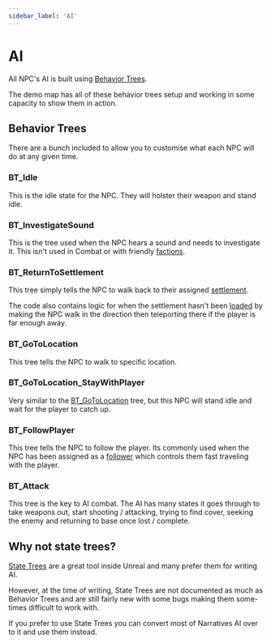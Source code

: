 ```yaml
---
sidebar_label: 'AI'
---
```


# AI

All NPC's AI is built using [Behavior Trees](https://dev.epicgames.com/documentation/en-us/unreal-engine/behavior-tree-in-unreal-engine---quick-start-guide).

The demo map has all of these behavior trees setup and working in some capacity to show them in action. 

## Behavior Trees

There are a bunch included to allow you to customise what each NPC will do at any given time.

### BT_Idle

This is the idle state for the NPC. They will holster their weapon and stand idle.

### BT_InvestigateSound

This is the tree used when the NPC hears a sound and needs to investigate it. This isn't used in Combat or with friendly [factions](../factions).

### BT_ReturnToSettlement

This tree simply tells the NPC to walk back to their assigned [settlement](../settlements).

The code also contains logic for when the settlement hasn't been [loaded](../settlements/settlement-loaders.md) by making the NPC walk in the direction then teleporting there if the player is far enough away.

### BT_GoToLocation

This tree tells the NPC to walk to specific location.

### BT_GoToLocation_StayWithPlayer

Very similar to the [BT_GoToLocation](./ai.md#bt_gotolocation) tree, but this NPC will stand idle and wait for the player to catch up.

### BT_FollowPlayer

This tree tells the NPC to follow the player. Its commonly used when the NPC has been assigned as a [follower](followers.md) which controls them fast traveling with the player.

### BT_Attack

This tree is the key to AI combat. The AI has many states it goes through to take weapons out, start shooting / attacking, trying to find cover, seeking the enemy and returning to base once lost / complete.

## Why not state trees?

[State Trees](https://dev.epicgames.com/documentation/en-us/unreal-engine/state-tree-in-unreal-engine) are a great tool inside Unreal and many prefer them for writing AI.

However, at the time of writing, State Trees are not documented as much as Behavior Trees and are still fairly new with some bugs making them some-times difficult to work with.

If you prefer to use State Trees you can convert most of Narratives AI over to it and use them instead.